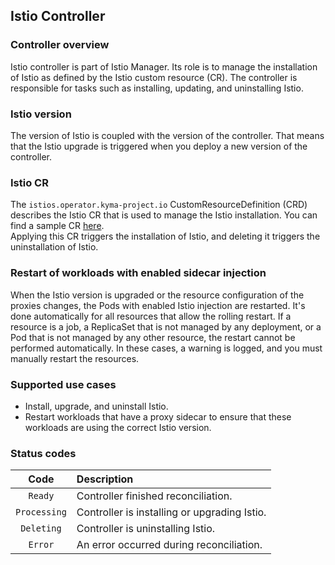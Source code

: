 ## Istio Controller

### Controller overview

Istio controller is part of Istio Manager. Its role is to manage the installation of Istio as defined by the Istio custom resource (CR). The controller is responsible for tasks such as installing, updating, and uninstalling Istio.

### Istio version

The version of Istio is coupled with the version of the controller. That means that the Istio upgrade is triggered when you deploy a new version of the controller.

### Istio CR

The `istios.operator.kyma-project.io` CustomResourceDefinition (CRD) describes the Istio CR that is used to manage the Istio installation. You can find a sample CR [here](config/samples/operator_v1alpha1_istio.yaml).  
Applying this CR triggers the installation of Istio, and deleting it triggers the uninstallation of Istio.

### Restart of workloads with enabled sidecar injection

When the Istio version is upgraded or the resource configuration of the proxies changes, the Pods with enabled Istio injection are restarted.
It's done automatically for all resources that allow the rolling restart.
If a resource is a job, a ReplicaSet that is not managed by any deployment, or a Pod that is not managed by any other resource, the restart cannot be performed automatically. In these cases, a warning is logged, and you must manually restart the resources.

### Supported use cases

- Install, upgrade, and uninstall Istio.
- Restart workloads that have a proxy sidecar to ensure that these workloads are using the correct Istio version.

### Status codes

|   Code         | Description                                  |
|:--------------:|:---------------------------------------------|
|  `Ready`       | Controller finished reconciliation.          |
|  `Processing`  | Controller is installing or upgrading Istio. |
|  `Deleting`    | Controller is uninstalling Istio.            |
|  `Error`       | An error occurred during reconciliation.     |
